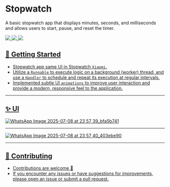 # Stopwatch
A basic stopwatch app that displays minutes, seconds, and milliseconds and allows users to start, pause, and reset the timer.
<div align="start">
     <a href="https://api.visitorbadge.io/api/visitors?path=ChatterBox-AI-App&label=People%20who%20visited%20this%20page&countColor=%23263759" target="_blank">
        <img src="https://api.visitorbadge.io/api/visitors?path=ChatterBox-AI-App&label=People%20who%20visited%20this%20page&countColor=%23263759" target="_blank" />
    </a>
    <a href="https://www.linkedin.com/in/soliman-mahmoud-2a844125b/" target="_blank">
        <img src="https://img.shields.io/badge/LinkedIn-0077B5?style=for-the-badge&logo=linkedin&logoColor=white" target="_blank" />
    </a>
  <a href="mailto:soliiimahmoud70@gmail.com">
    <img src="https://img.shields.io/badge/Gmail-333333?style=for-the-badge&logo=gmail&logoColor=red" />
</div>

## 🚀 Getting Started

- Stopwatch app same UI in Stopwatch `Xiaomi`.
- Utilize a `Runnable` to execute logic on a background (worker) thread, and use a `Handler` to schedule and repeat its execution at regular intervals.
- Implemented subtle UI `animations` to improve user interaction and provide a modern, responsive feel to the application.
   
<hr>


## ✨ UI

![WhatsApp Image 2025-07-08 at 23 57 39_bfa5b741](https://github.com/user-attachments/assets/adafa1eb-db69-41b7-85b6-ee2d95233001)


<hr>

![WhatsApp Image 2025-07-08 at 23 57 40_403ebe90](https://github.com/user-attachments/assets/a52b32f6-dcd7-4368-837b-b0e5b6260301)


<hr>

## 🚨 Contributing

- Contributions are welcome 💜
- If you encounter any issues or have suggestions for improvements, please open an issue or submit a pull request.

